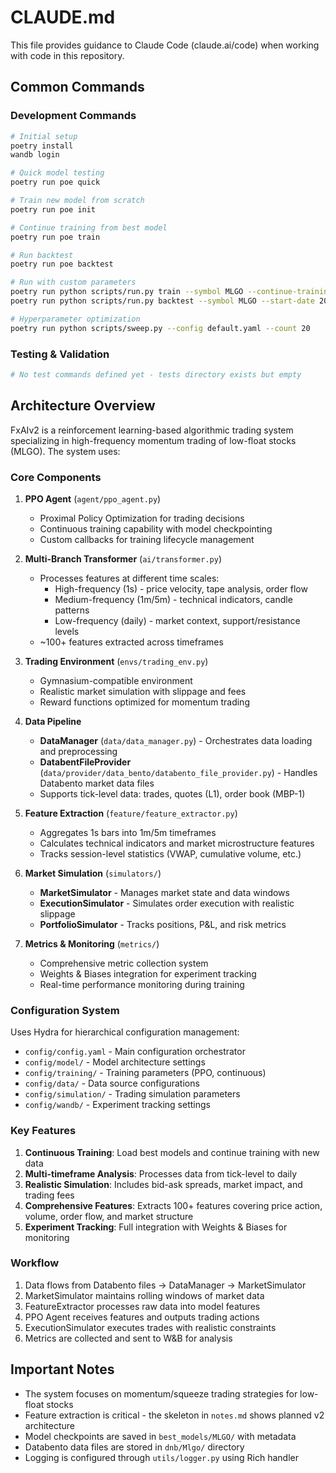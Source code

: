 # CLAUDE.md

This file provides guidance to Claude Code (claude.ai/code) when working with code in this repository.

## Common Commands

### Development Commands
```bash
# Initial setup
poetry install
wandb login

# Quick model testing
poetry run poe quick

# Train new model from scratch
poetry run poe init

# Continue training from best model
poetry run poe train

# Run backtest
poetry run poe backtest

# Run with custom parameters
poetry run python scripts/run.py train --symbol MLGO --continue-training
poetry run python scripts/run.py backtest --symbol MLGO --start-date 2025-03-27 --end-date 2025-03-27

# Hyperparameter optimization
poetry run python scripts/sweep.py --config default.yaml --count 20
```

### Testing & Validation
```bash
# No test commands defined yet - tests directory exists but empty
```

## Architecture Overview

FxAIv2 is a reinforcement learning-based algorithmic trading system specializing in high-frequency momentum trading of low-float stocks (MLGO). The system uses:

### Core Components

1. **PPO Agent** (`agent/ppo_agent.py`)
   - Proximal Policy Optimization for trading decisions
   - Continuous training capability with model checkpointing
   - Custom callbacks for training lifecycle management

2. **Multi-Branch Transformer** (`ai/transformer.py`)
   - Processes features at different time scales:
     - High-frequency (1s) - price velocity, tape analysis, order flow
     - Medium-frequency (1m/5m) - technical indicators, candle patterns
     - Low-frequency (daily) - market context, support/resistance levels
   - ~100+ features extracted across timeframes

3. **Trading Environment** (`envs/trading_env.py`)
   - Gymnasium-compatible environment
   - Realistic market simulation with slippage and fees
   - Reward functions optimized for momentum trading

4. **Data Pipeline**
   - **DataManager** (`data/data_manager.py`) - Orchestrates data loading and preprocessing
   - **DatabentFileProvider** (`data/provider/data_bento/databento_file_provider.py`) - Handles Databento market data files
   - Supports tick-level data: trades, quotes (L1), order book (MBP-1)

5. **Feature Extraction** (`feature/feature_extractor.py`)
   - Aggregates 1s bars into 1m/5m timeframes
   - Calculates technical indicators and market microstructure features
   - Tracks session-level statistics (VWAP, cumulative volume, etc.)

6. **Market Simulation** (`simulators/`)
   - **MarketSimulator** - Manages market state and data windows
   - **ExecutionSimulator** - Simulates order execution with realistic slippage
   - **PortfolioSimulator** - Tracks positions, P&L, and risk metrics

7. **Metrics & Monitoring** (`metrics/`)
   - Comprehensive metric collection system
   - Weights & Biases integration for experiment tracking
   - Real-time performance monitoring during training

### Configuration System

Uses Hydra for hierarchical configuration management:
- `config/config.yaml` - Main configuration orchestrator
- `config/model/` - Model architecture settings
- `config/training/` - Training parameters (PPO, continuous)
- `config/data/` - Data source configurations
- `config/simulation/` - Trading simulation parameters
- `config/wandb/` - Experiment tracking settings

### Key Features

1. **Continuous Training**: Load best models and continue training with new data
2. **Multi-timeframe Analysis**: Processes data from tick-level to daily
3. **Realistic Simulation**: Includes bid-ask spreads, market impact, and trading fees
4. **Comprehensive Features**: Extracts 100+ features covering price action, volume, order flow, and market structure
5. **Experiment Tracking**: Full integration with Weights & Biases for monitoring

### Workflow

1. Data flows from Databento files → DataManager → MarketSimulator
2. MarketSimulator maintains rolling windows of market data
3. FeatureExtractor processes raw data into model features
4. PPO Agent receives features and outputs trading actions
5. ExecutionSimulator executes trades with realistic constraints
6. Metrics are collected and sent to W&B for analysis

## Important Notes

- The system focuses on momentum/squeeze trading strategies for low-float stocks
- Feature extraction is critical - the skeleton in `notes.md` shows planned v2 architecture
- Model checkpoints are saved in `best_models/MLGO/` with metadata
- Databento data files are stored in `dnb/Mlgo/` directory
- Logging is configured through `utils/logger.py` using Rich handler